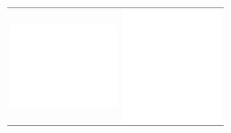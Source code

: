 <div>
  <table>
    <tr>
      <td>
        <img src="./svg/metrics.column-1.svg" alt="column-1" />
      </td>
      <td>
        <img src="./svg/metrics.column-2.svg" alt="column-2" />
      </td>
    </tr>
  </table>
</div>
